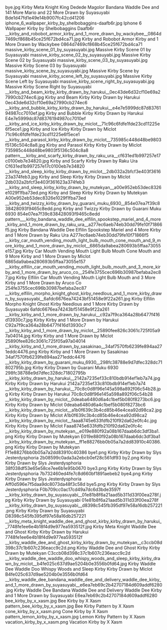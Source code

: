 bye.jpg   Kirby Meta Knight King Dedede Magolor Bandana Waddle Dee and 141 More Mario and 22 More Drawn by Suyasuyabi  Bde1d47fd1e49e14b9007fc42cd41206
iphone_6_wallpaper_kirby_by_shelbobaggins-daafb6r.jpg Iphone 6 Wallpaper Kirby by Shelbobaggins Daafb6r
__kirby_and_robobot_armor_kirby_and_1_more_drawn_by_wackybee__0864d7469cf868b45ce25f672bd4ca71.jpg   Kirby and Robobot Armor Kirby and 1 More Drawn by Wackybee  0864d7469cf868b45ce25f672bd4ca71
massive_kirby_scene_01_by_suyasuyabi.jpg Massive Kirby Scene 01 by Suyasuyabi
massive_kirby_scene_02_by_suyasuyabi.jpg Massive Kirby Scene 02 by Suyasuyabi
massive_kirby_scene_03_by_suyasuyabi.jpg Massive Kirby Scene 03 by Suyasuyabi
massive_kirby_scene_by_suyasuyabi.jpg Massive Kirby Scene by Suyasuyabi
massive_kirby_scene_left_by_suyasuyabi.jpg Massive Kirby Scene Left by Suyasuyabi
massive_kirby_scene_right_by_suyasuyabi.jpg Massive Kirby Scene Right by Suyasuyabi
__kirby_and_beam_kirby_kirby_drawn_by_harukui__0ec43de6d32cf10e69a27990cb274ec6.jpg   Kirby and Beam Kirby Kirby Drawn by Harukui  0ec43de6d32cf10e69a27990cb274ec6
__kirby_and_bubble_kirby_kirby_drawn_by_harukui__e4e7e5999dc87d8376194987cc7010ef.jpg   Kirby and Bubble Kirby Kirby Drawn by Harukui  E4e7e5999dc87d8376194987cc7010ef
__kirby_and_ice_kirby_kirby_drawn_by_miclot__71c96c6fdfe1fde23cd11225e6f5ece1.jpg   Kirby and Ice Kirby Kirby Drawn by Miclot  71c96c6fdfe1fde23cd11225e6f5ece1
__kirby_and_parasol_kirby_kirby_drawn_by_miclot__735985c448d48be9803f5136c504c8a8.jpg   Kirby and Parasol Kirby Kirby Drawn by Miclot  735985c448d48be9803f5136c504c8a8
pattern___kirby_and_scarfy_kirby_drawn_by_raku_ura__cf631ed1b997257e17c0100eb7e34820.jpg   Kirby and Scarfy Kirby Drawn by Raku Ura  Cf631ed1b997257e17c0100eb7e34820
__kirby_and_sleep_kirby_kirby_drawn_by_miclot__2db032a2bfcf3e403f361623a374feb3.jpg   Kirby and Sleep Kirby Kirby Drawn by Miclot  2db032a2bfcf3e403f361623a374feb3
__kirby_and_sleep_kirby_kirby_drawn_by_mutekyan__a00e952eb53dec8326e1029f1fba73ed.png   Kirby and Sleep Kirby Kirby Drawn by Mutekyan  A00e952eb53dec8326e1029f1fba73ed
__kirby_and_twizzy_kirby_drawn_by_guarani_muku_6930__854e07ea7f39c838428093f9465c8edd.png   Kirby and Twizzy Kirby Drawn by Guarani Muku 6930  854e07ea7f39c838428093f9465c8edd
pattern___kirby_bandana_waddle_dee_elfilin_spookstep_mariel_and_4_more_kirby_and_1_more_drawn_by_raku_ura__a277ec6aeb74eb30dd79fe10f71866f5.jpg   Kirby Bandana Waddle Dee Elfilin Spookstep Mariel and 4 More Kirby and 1 More Drawn by Raku Ura  A277ec6aeb74eb30dd79fe10f71866f5
__kirby_car_mouth_vending_mouth_light_bulb_mouth_cone_mouth_and_9_more_kirby_and_1_more_drawn_by_miclot__6865da9abea280693b5ffaa73055e157.jpg   Kirby Car Mouth Vending Mouth Light Bulb Mouth Cone Mouth and 9 More Kirby and 1 More Drawn by Miclot  6865da9abea280693b5ffaa73055e157
__kirby_elfilin_car_mouth_vending_mouth_light_bulb_mouth_and_3_more_kirby_and_1_more_drawn_by_aruco_co__254fe3755cec696b30987befaba2ec87.jpg   Kirby Elfilin Car Mouth Vending Mouth Light Bulb Mouth and 3 More Kirby and 1 More Drawn by Aruco Co  254fe3755cec696b30987befaba2ec87
__kirby_elfilin_morpho_knight_ghost_kirby_needlous_and_1_more_kirby_drawn_by_suyasuyabi__6afdc6676ea74243bf51458e9f22a261.jpg   Kirby Elfilin Morpho Knight Ghost Kirby Needlous and 1 More Kirby Drawn by Suyasuyabi  6afdc6676ea74243bf51458e9f22a261
__kirby_kirby_and_1_more_drawn_by_harukui__c92a7f9ca364a28b6477f416d13930c7.jpg   Kirby Kirby and 1 More Drawn by Harukui  C92a7f9ca364a28b6477f416d13930c7
__kirby_kirby_and_1_more_drawn_by_miclot__25890fee826c3061c725f05a97a04014.jpg   Kirby Kirby and 1 More Drawn by Miclot  25890fee826c3061c725f05a97a04014
__kirby_kirby_and_1_more_drawn_by_sasakinao__34af7570fb6239fe894aa271eddc4476.png   Kirby Kirby and 1 More Drawn by Sasakinao  34af7570fb6239fe894aa271eddc4476
__kirby_kirby_drawn_by_guarani_muku_6930__298fc38788e9d7dfec328dc71802795b.jpg   Kirby Kirby Drawn by Guarani Muku 6930  298fc38788e9d7dfec328dc71802795b
__kirby_kirby_drawn_by_harukui__2142a7235ef33c810bdb914ef1eb7a74.jpg   Kirby Kirby Drawn by Harukui  2142a7235ef33c810bdb914ef1eb7a74
__kirby_kirby_drawn_by_harukui__70c8c0d8f96e145a598a892f06c54b28.jpg   Kirby Kirby Drawn by Harukui  70c8c0d8f96e145a598a892f06c54b28
__kirby_kirby_drawn_by_miclot__0deaba6480d6a4c1bef5b080f8273bc6.jpg   Kirby Kirby Drawn by Miclot  0deaba6480d6a4c1bef5b080f8273bc6
__kirby_kirby_drawn_by_miclot__a1b0f639c3b4cd85b46e4cea92d98ca2.jpg   Kirby Kirby Drawn by Miclot  A1b0f639c3b4cd85b46e4cea92d98ca2
__kirby_kirby_drawn_by_miclot__faaa8745e633fdfb210f92da62e0fc4c.jpg   Kirby Kirby Drawn by Miclot  Faaa8745e633fdfb210f92da62e0fc4c
__kirby_kirby_drawn_by_mutekyan__e019e880f92a08b167daab6dc3df3ba1.png   Kirby Kirby Drawn by Mutekyan  E019e880f92a08b167daab6dc3df3ba1
__kirby_kirby_drawn_by_mutekyan__ff1e88276bb0b05a7a2dd83910c40386.png   Kirby Kirby Drawn by Mutekyan  Ff1e88276bb0b05a7a2dd83910c40386
bye1.png   Kirby Kirby Drawn by Slys Jesterdysphoria  2b08599c0ada3a2ebcb0ef28c561df93
by2.png   Kirby Kirby Drawn by Slys Jesterdysphoria  38f038df53e65e58ce7ee6b1e95b0670
bye3.png   Kirby Kirby Drawn by Slys Jesterdysphoria  7b732460ed4fe7c8d660bf1891aebeb2
bye4.png   Kirby Kirby Drawn by Slys Jesterdysphoria  Aff0d596e7f5daa9dc8073da48f3c58d
bye5.png   Kirby Kirby Drawn by Slys Jesterdysphoria  F0b709cc0ac17cd49a7dc6d3bde3597f
__kirby_kirby_drawn_by_suyasuyabi__01e81b8f6a21aad5b311d33f00ea278f.jpg   Kirby Kirby Drawn by Suyasuyabi  01e81b8f6a21aad5b311d33f00ea278f
__kirby_kirby_drawn_by_suyasuyabi__d8398c545fb395df97e58a16db257221.png   Kirby Kirby Drawn by Suyasuyabi  D8398c545fb395df97e58a16db257221
__kirby_meta_knight_waddle_dee_and_ghost_kirby_kirby_drawn_by_harukui__7748fe1ee6e4b18f4d9e977ea593512f.jpg   Kirby Meta Knight Waddle Dee and Ghost Kirby Kirby Drawn by Harukui  7748fe1ee6e4b18f4d9e977ea593512f
__kirby_waddle_dee_and_ghost_kirby_kirby_drawn_by_mutekyan__c3ccb08d398c37c1b607c236eacc9c2d.png   Kirby Waddle Dee and Ghost Kirby Kirby Drawn by Mutekyan  C3ccb08d398c37c1b607c236eacc9c2d
__kirby_waddle_dee_waddle_doo_whispy_woods_and_sleep_kirby_kirby_drawn_by_miclot__b4fe025c637d9ae5204b0e3556b0fd64.jpg   Kirby Waddle Dee Waddle Doo Whispy Woods and Sleep Kirby Kirby Drawn by Miclot  B4fe025c637d9ae5204b0e3556b0fd64
__kirby_waddle_dee_bandana_waddle_dee_and_delivery_waddle_dee_kirby_and_1_more_drawn_by_suyasuyabi__e6ea7eb69c2b42707184d609addf6280.jpg   Kirby Waddle Dee Bandana Waddle Dee and Delivery Waddle Dee Kirby and 1 More Drawn by Suyasuyabi  E6ea7eb69c2b42707184d609addf6280
bee_kirby_by_x_xasm.jpg Bee Kirby by X Xasm
pattern_bee_kirby_by_x_xasm.jpg Bee Kirby Pattern by X Xasm
cone_kirby_by_x_xasm.png Cone Kirby by X Xasm
pattern_lemon_kirby_by_x_xasm.jpg Lemon Kirby Pattern by X Xasm
vacation_kirby_by_x_xasm.png Vacation Kirby by X Xasm
